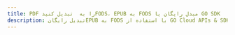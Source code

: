 ---title: PDF را به  تبدیل کنیدFODS، EPUB به FODS مبدل رایگان یا GO SDKdescription: تبدیل رایگانEPUB به FODS با استفاده از GO Cloud APIs & SDK همچنین اسناد PDF را در Cloud ایجاد، ویرایش و رندر کنید.---